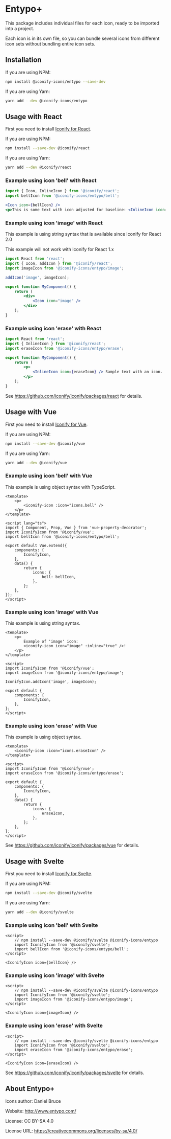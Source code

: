 # Entypo+

This package includes individual files for each icon, ready to be imported into a project.

Each icon is in its own file, so you can bundle several icons from different icon sets without bundling entire icon sets.

## Installation

If you are using NPM:

```bash
npm install @iconify-icons/entypo --save-dev
```

If you are using Yarn:

```bash
yarn add --dev @iconify-icons/entypo
```

## Usage with React

First you need to install [Iconify for React](https://github.com/iconify/iconify/packages/react).

If you are using NPM:

```bash
npm install --save-dev @iconify/react
```

If you are using Yarn:

```bash
yarn add --dev @iconify/react
```

### Example using icon 'bell' with React

```js
import { Icon, InlineIcon } from '@iconify/react';
import bellIcon from '@iconify-icons/entypo/bell';
```

```jsx
<Icon icon={bellIcon} />
<p>This is some text with icon adjusted for baseline: <InlineIcon icon={bellIcon} /></p>
```

### Example using icon 'image' with React

This example is using string syntax that is available since Iconify for React 2.0

This example will not work with Iconify for React 1.x

```jsx
import React from 'react';
import { Icon, addIcon } from '@iconify/react';
import imageIcon from '@iconify-icons/entypo/image';

addIcon('image', imageIcon);

export function MyComponent() {
	return (
		<div>
			<Icon icon="image" />
		</div>
	);
}
```

### Example using icon 'erase' with React

```jsx
import React from 'react';
import { InlineIcon } from '@iconify/react';
import eraseIcon from '@iconify-icons/entypo/erase';

export function MyComponent() {
	return (
		<p>
			<InlineIcon icon={eraseIcon} /> Sample text with an icon.
		</p>
	);
}
```

See https://github.com/iconify/iconify/packages/react for details.

## Usage with Vue

First you need to install [Iconify for Vue](https://github.com/iconify/iconify/packages/vue).

If you are using NPM:

```bash
npm install --save-dev @iconify/vue
```

If you are using Yarn:

```bash
yarn add --dev @iconify/vue
```

### Example using icon 'bell' with Vue

This example is using object syntax with TypeScript.

```vue
<template>
	<p>
		<iconify-icon :icon="icons.bell" />
	</p>
</template>

<script lang="ts">
import { Component, Prop, Vue } from 'vue-property-decorator';
import IconifyIcon from '@iconify/vue';
import bellIcon from '@iconify-icons/entypo/bell';

export default Vue.extend({
	components: {
		IconifyIcon,
	},
	data() {
		return {
			icons: {
				bell: bellIcon,
			},
		};
	},
});
</script>
```

### Example using icon 'image' with Vue

This example is using string syntax.

```vue
<template>
	<p>
		Example of 'image' icon:
		<iconify-icon icon="image" :inline="true" />!
	</p>
</template>

<script>
import IconifyIcon from '@iconify/vue';
import imageIcon from '@iconify-icons/entypo/image';

IconifyIcon.addIcon('image', imageIcon);

export default {
	components: {
		IconifyIcon,
	},
};
</script>
```

### Example using icon 'erase' with Vue

This example is using object syntax.

```vue
<template>
	<iconify-icon :icon="icons.eraseIcon" />
</template>

<script>
import IconifyIcon from '@iconify/vue';
import eraseIcon from '@iconify-icons/entypo/erase';

export default {
	components: {
		IconifyIcon,
	},
	data() {
		return {
			icons: {
				eraseIcon,
			},
		};
	},
};
</script>
```

See https://github.com/iconify/iconify/packages/vue for details.

## Usage with Svelte

First you need to install [Iconify for Svelte](https://github.com/iconify/iconify/packages/svelte).

If you are using NPM:

```bash
npm install --save-dev @iconify/svelte
```

If you are using Yarn:

```bash
yarn add --dev @iconify/svelte
```

### Example using icon 'bell' with Svelte

```svelte
<script>
    // npm install --save-dev @iconify/svelte @iconify-icons/entypo
    import IconifyIcon from '@iconify/svelte';
    import bellIcon from '@iconify-icons/entypo/bell';
</script>

<IconifyIcon icon={bellIcon} />
```

### Example using icon 'image' with Svelte

```svelte
<script>
    // npm install --save-dev @iconify/svelte @iconify-icons/entypo
    import IconifyIcon from '@iconify/svelte';
    import imageIcon from '@iconify-icons/entypo/image';
</script>

<IconifyIcon icon={imageIcon} />
```

### Example using icon 'erase' with Svelte

```svelte
<script>
    // npm install --save-dev @iconify/svelte @iconify-icons/entypo
    import IconifyIcon from '@iconify/svelte';
    import eraseIcon from '@iconify-icons/entypo/erase';
</script>

<IconifyIcon icon={eraseIcon} />
```

See https://github.com/iconify/iconify/packages/svelte for details.

## About Entypo+

Icons author: Daniel Bruce

Website: http://www.entypo.com/

License: CC BY-SA 4.0

License URL: https://creativecommons.org/licenses/by-sa/4.0/
